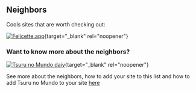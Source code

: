 ## Neighbors

Cools sites that are worth checking out:

[![Felicette.app](../images/neighbors/felicette.GIF)](https://felicette.app){target="_blank" rel="noopener"}

### Want to know more about the neighbors?

[![Tsuru no Mundo daiy](../images/neighbors/tsurunomundo_daily.gif)](https://daily.tsurunomundo.com.br){target="_blank" rel="noopener"}

See more about the neighbors, how to add your site to this list and how to add Tsuru no Mundo to your site [here](/neighbors)

